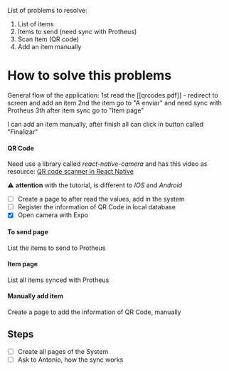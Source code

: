 List of problems to resolve:
1. List of items
2. Items to send (need sync with Protheus)
3. Scan Item (QR code)
4. Add an item manually

# How to solve this problems
General flow of the application:
1st read the [[qrcodes.pdf]] - redirect to screen and add an item
2nd the item go to "A enviar" and need sync with Protheus
3th after item sync go to "Item page"

I can add an item manually, after finish all can click in button called "Finalizar"

#### QR Code
Need use a library called *react-native-camera* and has this video as resource: [QR code scanner in React Native](https://www.youtube.com/watch?v=hCjQKWFHyYs)

⚠️ **attention** with the tutorial, is different to *IOS* and *Android*

- [ ] Create a page to after read the values, add in the system
- [ ] Register the information of QR Code in local database
- [x] Open camera with Expo

#### To send page
List the items to send to Protheus

#### Item page
List all items synced with Protheus

#### Manually add item
Create a page to add the information of QR Code, manually

## Steps
- [ ] Create all pages of the System
- [ ] Ask to Antonio, how the sync works